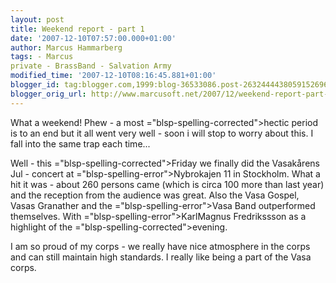 ```yaml
---
layout: post
title: Weekend report - part 1
date: '2007-12-10T07:57:00.000+01:00'
author: Marcus Hammarberg
tags: - Marcus
private - BrassBand - Salvation Army
modified_time: '2007-12-10T08:16:45.881+01:00'
blogger_id: tag:blogger.com,1999:blog-36533086.post-2632444438059152696
blogger_orig_url: http://www.marcusoft.net/2007/12/weekend-report-part-1.html
---
```


What a
weekend!
Phew - a most <span>="blsp-spelling-corrected">hectic</span> period is to an end but it
all went very well - soon i will stop to worry about this. I fall into
the same trap each time...

Well - this <span>="blsp-spelling-corrected">Friday</span> we finally did the <span
id="SPELLING_ERROR_2" class="blsp-spelling-error">Vasakårens</span>
Jul - concert at <span>="blsp-spelling-error">Nybrokajen</span> 11 in Stockholm. What a
hit it was - about 260 persons came (which is circa 100 more than last
year) and the reception from the audience was great. Also the <span
id="SPELLING_ERROR_4" class="blsp-spelling-error">Vasa</span> Gospel,
<span id="SPELLING_ERROR_5" class="blsp-spelling-error">Vasas</span>
<span id="SPELLING_ERROR_6" class="blsp-spelling-error">Granather</span>
and the <span>="blsp-spelling-error">Vasa</span> Band outperformed <span
id="SPELLING_ERROR_8" class="blsp-spelling-corrected">themselves</span>.
With <span>="blsp-spelling-error">KarlMagnus</span> <span
id="SPELLING_ERROR_10" class="blsp-spelling-error">Fredrikssson</span>
as a highlight of the <span>="blsp-spelling-corrected">evening</span>.

I am so proud of my corps - we really have nice atmosphere in the corps
and can still maintain high standards. I really like being a part of the
<span id="SPELLING_ERROR_12" class="blsp-spelling-error">Vasa</span>
corps.

